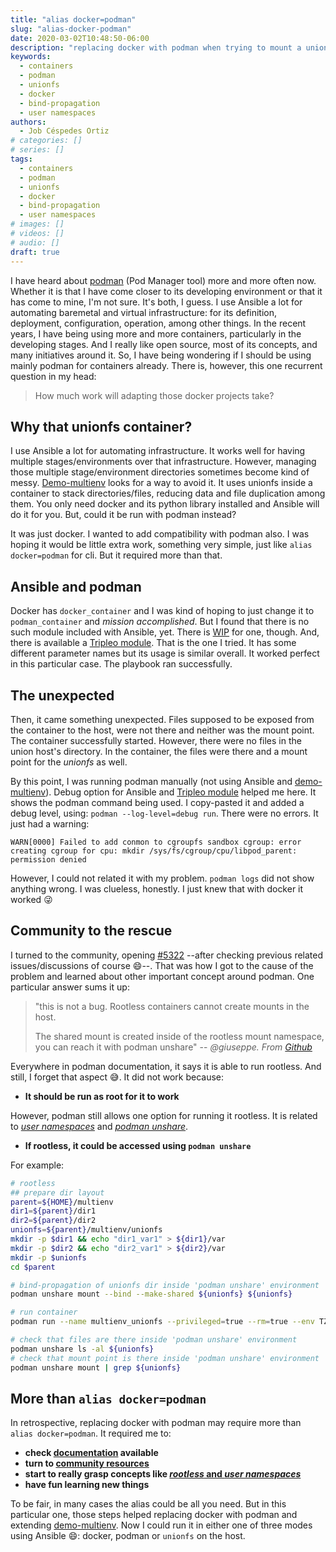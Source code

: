 ```yaml
---
title: "alias docker=podman"
slug: "alias-docker-podman"
date: 2020-03-02T10:48:50-06:00
description: "replacing docker with podman when trying to mount a unionfs inside a container"
keywords:
  - containers
  - podman
  - unionfs
  - docker
  - bind-propagation
  - user namespaces
authors:
  - Job Céspedes Ortiz
# categories: []
# series: []
tags:
  - containers
  - podman
  - unionfs
  - docker
  - bind-propagation
  - user namespaces
# images: []
# videos: []
# audio: []
draft: true
---
```

I have heard about [podman](https://podman.io/) (Pod Manager tool) more and more often now. Whether it is that I have come closer to its developing environment or that it has come to mine, I'm not sure. It's both, I guess. I use Ansible a lot for automating baremetal and virtual infrastructure: for its definition, deployment, configuration, operation, among other things. In the recent years, I have being using more and more containers, particularly in the developing stages. And I really like open source, most of its concepts, and many initiatives around it. So, I have being wondering if I should be using mainly podman for containers already. There is, however, this one recurrent question in my head:

> How much work will adapting those docker projects take?

## Why that unionfs container?
I use Ansible a lot for automating infrastructure. It works well for having multiple stages/environments over that infrastructure. However, managing those multiple stage/environment directories sometimes become kind of messy. [Demo-multienv](https://github.com/jobcespedes/demo-multienv) looks for a way to avoid it. It uses unionfs inside a container to stack  directories/files, reducing data and file duplication among them. You only need docker and its python library installed and Ansible will do it for you. But, could it be run with podman instead?

It was just docker. I wanted to add compatibility with podman also. I was hoping it would be little extra work, something very simple, just like `alias docker=podman` for cli. But it required more than that.

## Ansible and podman
Docker has `docker_container` and I was kind of hoping to just change it to `podman_container` and _mission accomplished_. But I found that there is no such module included with Ansible, yet. There is [WIP](https://github.com/ansible/ansible/issues/46362) for one, though. And, there is available a [Tripleo module](https://github.com/openstack/tripleo-ansible/blob/master/tripleo_ansible/ansible_plugins/modules/podman_container.py). That is the one I tried. It has some different parameter names but its usage is similar overall. It worked perfect in this particular case. The playbook ran successfully.

## The unexpected
Then, it came something unexpected. Files supposed to be exposed from the container to the host, were not there and neither was the mount point. The container successfully started. However, there were no files in the union host's directory. In the container, the files were there and a mount point for the _unionfs_ as well.

By this point, I was running podman manually (not using Ansible and [demo-multienv](https://github.com/jobcespedes/demo-multienv)). Debug option for Ansible and [Tripleo module](https://github.com/openstack/tripleo-ansible/blob/master/tripleo_ansible/ansible_plugins/modules/podman_container.py) helped me here. It shows the podman command being used. I copy-pasted it and added a debug level, using: `podman --log-level=debug run`. There were no errors. It just had a warning:
```
WARN[0000] Failed to add conmon to cgroupfs sandbox cgroup: error creating cgroup for cpu: mkdir /sys/fs/cgroup/cpu/libpod_parent: permission denied
```
However, I could not related it with my problem. `podman logs` did not show anything wrong. I was clueless, honestly. I just knew that with docker it worked  :stuck_out_tongue_winking_eye:

## Community to the rescue
I turned to the community, opening [#5322](https://github.com/containers/libpod/issues/5322) --after checking previous related issues/discussions of course :smile:--. That was how I got to the cause of the problem and learned about other important concept around podman. One particular answer sums it up:
> "this is not a bug. Rootless containers cannot create mounts in the host.
>
> The shared mount is created inside of the rootless mount namespace, you can reach it with podman unshare" -- <cite>@giuseppe. From [Github](https://github.com/containers/libpod/issues/5322#issuecomment-591055081)</cite>

Everywhere in podman documentation, it says it is able to run rootless. And still, I forget that aspect :sweat_smile:. It did not work because:
- **It should be run as root for it to work**

However, podman still allows one option for running it rootless. It is related to [_user namespaces_](https://opensource.com/article/18/12/podman-and-user-namespaces) and [_podman unshare_](https://github.com/containers/libpod/blob/master/docs/source/markdown/podman-unshare.1.md).
- **If rootless, it could be accessed using `podman unshare`**

For example:
```bash
# rootless
## prepare dir layout
parent=${HOME}/multienv
dir1=${parent}/dir1
dir2=${parent}/dir2
unionfs=${parent}/multienv/unionfs
mkdir -p $dir1 && echo "dir1_var1" > ${dir1}/var
mkdir -p $dir2 && echo "dir2_var1" > ${dir2}/var
mkdir -p $unionfs
cd $parent

# bind-propagation of unionfs dir inside 'podman unshare' environment
podman unshare mount --bind --make-shared ${unionfs} ${unionfs}

# run container
podman run --name multienv_unionfs --privileged=true --rm=true --env TZ=America/Costa_Rica --env PGID=1000 --env PUID=1000 --env UNION_DIRS=/dir2=RW:/dir1=RO --env MOUNT_PATH=/unionfs/ --env COW=true --volume ${dir2}:/dir2 --volume ${dir1}:/dir1 --volume ${unionfs}:/unionfs:shared --detach=true jobcespedes/multienv

# check that files are there inside 'podman unshare' environment
podman unshare ls -al ${unionfs}
# check that mount point is there inside 'podman unshare' environment
podman unshare mount | grep ${unionfs}
```

## More than `alias docker=podman`
In retrospective, replacing docker with podman may require more than `alias docker=podman`. It required me to:
* **check [documentation](https://github.com/containers/libpod) available**
* **turn to [community resources](https://github.com/containers/libpod/issues)**
* **start to really grasp concepts like [_rootless_ and _user namespaces_](https://opensource.com/article/19/2/how-does-rootless-podman-work)**
* **have fun learning new things**

To be fair, in many cases the alias could be all you need. But in this particular one, those steps helped replacing docker with podman and extending [demo-multienv](https://github.com/jobcespedes/demo-multienv). Now I could run it in either one of three modes using Ansible :smile:: docker, podman or `unionfs` on the host.
